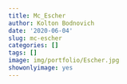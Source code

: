 ```yaml
---
title: Mc_Escher
author: Kolton Bodnovich
date: '2020-06-04'
slug: mc-escher
categories: []
tags: []
image: img/portfolio/Escher.jpg
showonlyimage: yes
---
```




